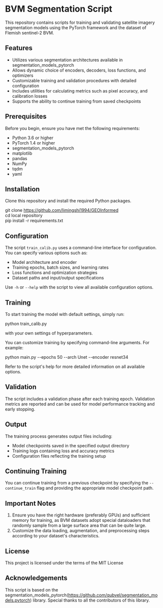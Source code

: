 # BVM Segmentation Script

This repository contains scripts for training and validating satellite imagery segmentation models using the PyTorch framework and the dataset of Flemish sentinel-2 BVM.

## Features

- Utilizes various segmentation architectures available in segmentation_models_pytorch
- Allows dynamic choice of encoders, decoders, loss functions, and optimizers
- Customizable training and validation procedures with detailed configuration
- Includes utilities for calculating metrics such as pixel accuracy, and calibration losses
- Supports the ability to continue training from saved checkpoints

## Prerequisites

Before you begin, ensure you have met the following requirements:

- Python 3.6 or higher
- PyTorch 1.4 or higher
- segmentation_models_pytorch
- matplotlib
- pandas
- NumPy
- tqdm
- yaml

## Installation

Clone this repository and install the required Python packages.

git clone https://github.com/limingshi1994/GEOInformed  
cd local repository   
pip install -r requirements.txt


## Configuration

The script `train_calib.py` uses a command-line interface for configuration. You can specify various options such as:

- Model architecture and encoder
- Training epochs, batch sizes, and learning rates
- Loss functions and optimization strategies
- Dataset paths and input/output specifications

Use `-h` or `--help` with the script to view all available configuration options.

## Training

To start training the model with default settings, simply run:

python train_calib.py  

with your own settings of hyperparameters.

You can customize training by specifying command-line arguments. For example:

python main.py --epochs 50 --arch Unet --encoder resnet34

Refer to the script's help for more detailed information on all available options.

## Validation

The script includes a validation phase after each training epoch. Validation metrics are reported and can be used for model performance tracking and early stopping.

## Output

The training process generates output files including:

- Model checkpoints saved in the specified output directory
- Training logs containing loss and accuracy metrics
- Configuration files reflecting the training setup

## Continuing Training

You can continue training from a previous checkpoint by specifying the `--continue_train` flag and providing the appropriate model checkpoint path.

## Important Notes

1. Ensure you have the right hardware (preferably GPUs) and sufficient memory for training, as BVM datasets adopt special dataloaders that randomly sample from a large surface area that can be quite large.
2. Customize the data loading, augmentation, and preprocessing steps according to your dataset's characteristics.

## License

This project is licensed under the terms of the MIT License

## Acknowledgements

This script is based on the segmentation_models_pytorch(https://github.com/qubvel/segmentation_models.pytorch) library. Special thanks to all the contributors of this library.







